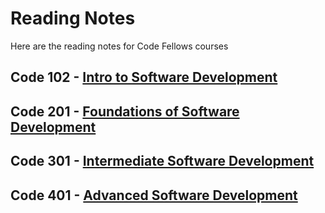 # Reading Notes

Here are the reading notes for Code Fellows courses

## Code 102 - [Intro to Software Development]()
## Code 201 - [Foundations of Software Development]()
## Code 301 - [Intermediate Software Development](301notes.md)
## Code 401 - [Advanced Software Development](401notes.md)
